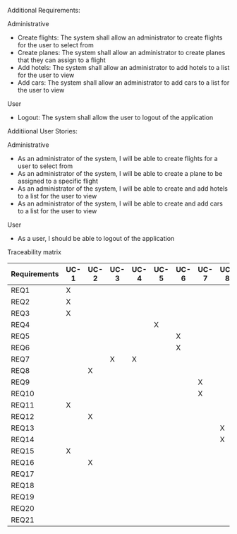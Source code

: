 Additional Requirements: 

Administrative 
- Create flights: The system shall allow an administrator to create flights for the user to select from 
- Create planes: The system shall allow an administrator to create planes that they can assign to a flight
- Add hotels: The system shall allow an administrator to add hotels to a list for the user to view
- Add cars: The system shall allow an administrator to add cars to a list for the user to view 

User
- Logout: The system shall allow the user to logout of the application  

Additiional User Stories:

Administrative
- As an administrator of the system, I will be able to create flights for a user to select from
- As an administrator of the system, I will be able to create a plane to be assigned to a specific flight
- As an administrator of the system, I will be able to create and add hotels to a list for the user to view  
- As an administrator of the system, I will be able to create and add cars to a list for the user to view 

User
- As a user, I should be able to logout of the application


Traceability matrix

Requirements|UC-1|UC-2|UC-3|UC-4|UC-5|UC-6|UC-7|UC-8
------------|----|----|----|----|----|----|----|----
REQ1		|  X |	  |    |	|	 |	  |	   | 
REQ2		|  X |	  |	   |	|    |    |    | 
REQ3		|  X |    |    |    |    |    |    | 
REQ4		|    |    |    |    |  X |    |    |
REQ5		|    |    |    |    |    |  X |    |  
REQ6		|    |	  |	   |	|	 |  X |	   |
REQ7		|	 |    |  X | X  |    |    |    |
REQ8		|    |  X |    |    |    |    |    |
REQ9		|    |    |    |    |    |    |  X |
REQ10		|    |    |    |    |    |    |  X |
REQ11		|  X |    |    |    |    |    |    | 
REQ12		|	 |  X |    |    |    |    |    |
REQ13		|	 |    |    |    |    |    |    | X
REQ14		|	 |    |    |    |    |    |    | X
REQ15		|  X |    |    |    |    |    |    |	
REQ16		|	 |  X |    |    |    |    |    |
REQ17		|	 |    |    |    |    |    |    |
REQ18		|	 |    |    |    |    |    |    |
REQ19		|	 |    |    |    |    |    |    |
REQ20		|	 |    |    |    |    |    |    |
REQ21		|	 |	  |	   |    |    |    |    |

